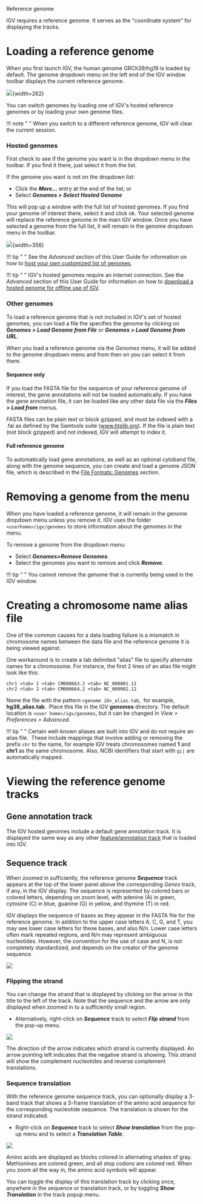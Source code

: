 
<!---
The page title should not go in the menu
-->
<p class="page-title"> Reference genome </p>

IGV requires a reference genome. It serves as the "coordinate system" for displaying the tracks. 

# Loading a reference genome

When you first launch IGV, the human genome GRCh39/hg19 is loaded by default. The genome dropdown menu on the left end of the IGV window toolbar displays the current reference genome.

![](img/icon_genome_dropdown.png){width=262}

You can switch genomes by loading one of IGV's hosted reference genomes or by loading your own genome files. 

!!! note " "
    When you switch to a different reference genome, IGV will clear the current session. 

### Hosted genomes

First check to see if the genome you want is in the dropdown menu in the toolbar. If you find it there, just select it from the list.

If the genome you want is not on the dropdown list: 

* Click the ***More...*** entry at the end of the list; or 
* Select ***Genomes > Select Hosted Genome***

This will pop up a window with the full list of hosted genomes. If you find your genome of interest there, select it and click ok. Your selected genome will replace the reference genome in the main IGV window. Once you have selected a genome from the full list, it will remain in the genome dropdown menu in the toolbar.

![](img/GenomeToAddToListNew.png){width=356}

!!! tip " "
    See the *Advanced* section of this User Guide for information on how to [host your own customized list of genomes](../advanced/reference_genomes_adv/#customizing-hosted-genomes). 
    
!!! tip " "
    IGV's hosted genomes require an internet connection. See the *Advanced* section of this User Guide for information on how to [download a hosted genome for offline use of IGV](../advanced/reference_genomes_adv/#using-hosted-genomes-offline). 
    
### Other genomes

To load a reference genome that is not included in IGV's set of hosted genomes, you can load a file the specifies the genome by clicking on ***Genomes > Load Genome from File*** or ***Genomes > Load Genome from URL***.

When you load a reference genome via the *Genomes* menu, it will be added to the genome dropdown menu and from then on you can select it from there. 

#### Sequence only

If you load the FASTA file for the sequence of your reference genome of interest, the gene annotations will not be loaded automatically. If you have the gene annotation file, it can be loaded like any other data file via the ***Files > Load from*** menus. 

FASTA files can be plain text or block gzipped, and must be indexed with a .fai as defined by the Samtools suite (www.htslib.org). If the file is plain text (not block gzipped) and not indexed, IGV will attempt to index it.   

#### Full reference genome

To automatically load gene annotations, as well as an optional cytoband file, along with the genome sequence, you can create and load a genome JSON file, which is described in the [File Formats: Genomes](../FileFormats/Genomes/#igv-reference-genome-json) section. 

# Removing a genome from the menu
When you have loaded a reference genome, it will remain in the genome dropdown menu unless you remove it. IGV uses the folder ```<userhome>/igv/genomes``` to store information about the genomes in the menu.

To remove a genome from the dropdown menu:

* Select ***Genomes>Remove Genomes***.
* Select the genomes you want to remove and click ***Remove***. 

!!! tip " "
    You cannot remove the genome that is currently being used in the IGV window.
    
    
# Creating a chromosome name alias file

One of the common causes for a data loading failure is a mismatch in chromosome names between the data file and the reference genome it is being viewed against.  

One workaround is to create a tab delimited "alias" file to specify alternate names for a chromosome. For instance, the first 2 lines of an alias file might look like this:

```
chr1 <tab> 1 <tab> CM000663.2 <tab> NC_000001.11
chr2 <tab> 2 <tab> CM000664.2 <tab> NC_000002.12
```

Name the file with the pattern `<genome iD>_alias.tab`,  for example, **hg38_alias.tab**.  Place this file in the IGV **genomes** directory. The default location is `<user home>/igv/genomes`, but it can be changed in *View > Preferences > Advanced.*

!!! tip " "
    Certain well-known aliases are built into IGV and do not require an alias file.  These include mappings that involve adding or removing the prefix `chr` to the name, for example IGV treats chromosomes named **1** and **chr1** as the same chromosome. Also, NCBI identifiers that start with `gi|` are automatically mapped.

# Viewing the reference genome tracks

## Gene annotation track
The IGV hosted genomes include a default gene annotation track. It is displayed the same way as any other [feature/annotation track](tracks/annotations.md) that is loaded into IGV.

## Sequence track

When zoomed in sufficiently, the reference genome _**Sequence**_ track appears at the top of the lower panel above the corresponding _Genes_ track, if any, in the IGV display. The sequence is represented by
colored bars or colored letters, depending on zoom level, with adenine (A) in green, cytosine (C) in blue, guanine (G) in yellow, and thymine (T) in red. 
<!---
TBD describe how to change the default colors
-->

IGV displays the sequence of bases as they appear in the FASTA file for the reference genome. In addition to the upper
case letters A, C, G, and T, you may see lower case letters for these bases, and also N/n. Lower case letters often
mark repeated regions, and N/n may represent ambiguous nucleotides. However, the convention for the use of case and N, is
not completely standardized, and depends on the creator of the genome sequence.

![](img/SL_IGVsequencetrackzoomsm2015-04-01.png)

### Flipping the strand

You can change the strand that is displayed by clicking on the arrow in the title to the left of the track. Note that
the sequence and the arrow are only displayed when zoomed in to a sufficiently small region.

* Alternatively, right-click on _**Sequence**_ track to select _**Flip strand**_ from the pop-up menu.

![](img/FlipStrand1.png)

The direction of the arrow indicates which strand is currently displayed. An arrow pointing left indicates that the
negative strand is showing. This strand will show the complement nucleotides and reverse complement translations.

### Sequence translation

With the reference genome sequence track, you can optionally display a 3-band track that shows a 3-frame translation of
the amino acid sequence for the corresponding nucleotide sequence. The translation is shown for the strand indicated.

* Right-click on _**Sequence**_ track to select _**Show translation**_ from the pop-up menu and to select a _**Translation Table**_.

![](img/ThreeFrameTranslation.png)

Amino acids are displayed as blocks colored in alternating shades of gray. Methionines are colored green, and all stop
codons are colored red. When you zoom all the way in, the amino acid symbols will appear.

You can toggle the display of this translation track by clicking once, anywhere in the sequence or translation track, or
by toggling _**Show Translation**_ in the track popup menu.
